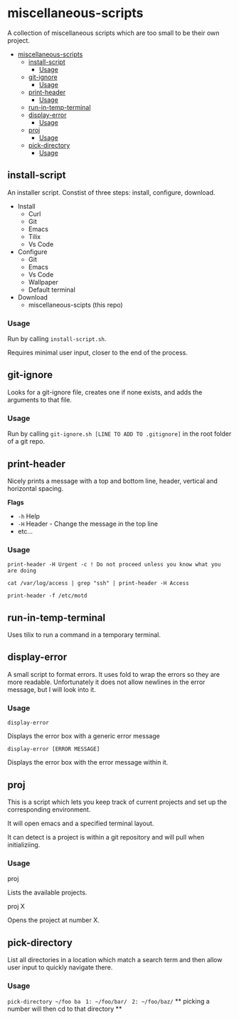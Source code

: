 # miscellaneous-scripts
A collection of miscellaneous scripts which are too small to be their own project. 

- [miscellaneous-scripts](#miscellaneous-scripts)
  - [install-script](#install-script)
    - [Usage](#usage)
  - [git-ignore](#git-ignore)
    - [Usage](#usage-1)
  - [print-header](#print-header)
    - [Usage](#usage-2)
  - [run-in-temp-terminal](#run-in-temp-terminal)
  - [display-error](#display-error)
    - [Usage](#usage-3)
  - [proj](#proj)
    - [Usage](#usage-4)
  - [pick-directory](#pick-directory)
    - [Usage](#usage-5)

## install-script
An installer script. Constist of three steps: install, configure, download. 

- Install
  - Curl
  - Git
  - Emacs
  - Tilix
  - Vs Code
- Configure
  - Git
  - Emacs
  - Vs Code
  - Wallpaper
  - Default terminal
- Download
  - miscellaneous-scipts (this repo)

### Usage

Run by calling `install-script.sh`. 

Requires minimal user input, closer to the end of the process. 

## git-ignore
Looks for a git-ignore file, creates one if none exists, and adds the arguments to that file. 

### Usage

Run by calling `git-ignore.sh [LINE TO ADD TO .gitignore]` in the root folder of a git repo. 

## print-header

Nicely prints a message with a top and bottom line, header, vertical and horizontal spacing. 

**Flags**
- `-h` Help
- `-H` Header - Change the message in the top line
- etc...

### Usage

`print-header -H Urgent -c ! Do not proceed unless you know what you are doing`

`cat /var/log/access | grep "ssh" | print-header -H Access`

`print-header -f /etc/motd`

## run-in-temp-terminal

Uses tilix to run a command in a temporary terminal. 

## display-error
A small script to format errors. It uses fold to wrap the errors so they are more readable. Unfortunately it does not allow newlines in the error message, but I will look into it.

### Usage

`display-error`

Displays the error box with a generic error message

`display-error [ERROR MESSAGE]`

Displays the error box with the error message within it. 

## proj
This is a script which lets you keep track of current projects and set up the corresponding environment. 

It will open emacs and a specified terminal layout.

It can detect is a project is within a git repository and will pull when initializiing. 

### Usage
proj

Lists the available projects.

proj X

Opens the project at number X.

## pick-directory

List all directories in a location which match a search term and then allow user input to quickly navigate there. 

### Usage

`pick-directory ~/foo ba`
` 1: ~/foo/bar/`
` 2: ~/foo/baz/`
** picking a number will then cd to that directory **